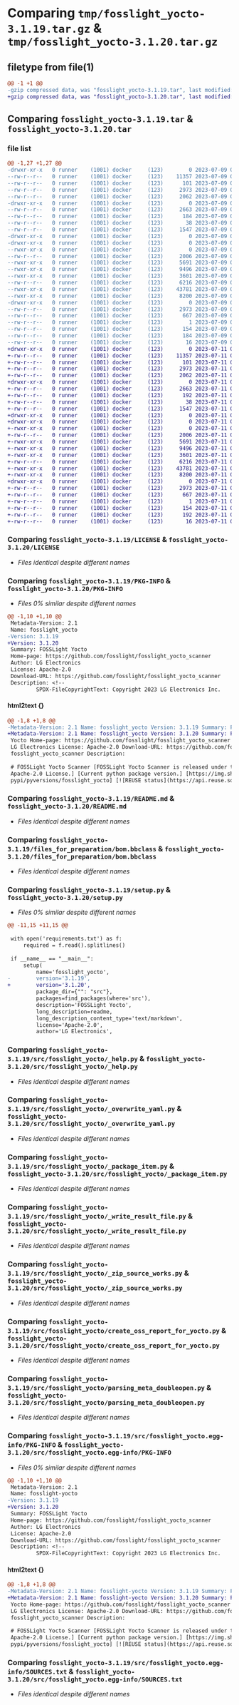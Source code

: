 # Comparing `tmp/fosslight_yocto-3.1.19.tar.gz` & `tmp/fosslight_yocto-3.1.20.tar.gz`

## filetype from file(1)

```diff
@@ -1 +1 @@
-gzip compressed data, was "fosslight_yocto-3.1.19.tar", last modified: Sun Jul  9 07:00:28 2023, max compression
+gzip compressed data, was "fosslight_yocto-3.1.20.tar", last modified: Tue Jul 11 01:51:26 2023, max compression
```

## Comparing `fosslight_yocto-3.1.19.tar` & `fosslight_yocto-3.1.20.tar`

### file list

```diff
@@ -1,27 +1,27 @@
-drwxr-xr-x   0 runner    (1001) docker     (123)        0 2023-07-09 07:00:28.698814 fosslight_yocto-3.1.19/
--rw-r--r--   0 runner    (1001) docker     (123)    11357 2023-07-09 07:00:17.000000 fosslight_yocto-3.1.19/LICENSE
--rw-r--r--   0 runner    (1001) docker     (123)      101 2023-07-09 07:00:17.000000 fosslight_yocto-3.1.19/MANIFEST.in
--rw-r--r--   0 runner    (1001) docker     (123)     2973 2023-07-09 07:00:28.698814 fosslight_yocto-3.1.19/PKG-INFO
--rw-r--r--   0 runner    (1001) docker     (123)     2062 2023-07-09 07:00:17.000000 fosslight_yocto-3.1.19/README.md
-drwxr-xr-x   0 runner    (1001) docker     (123)        0 2023-07-09 07:00:28.694814 fosslight_yocto-3.1.19/files_for_preparation/
--rw-r--r--   0 runner    (1001) docker     (123)     2663 2023-07-09 07:00:17.000000 fosslight_yocto-3.1.19/files_for_preparation/bom.bbclass
--rw-r--r--   0 runner    (1001) docker     (123)      184 2023-07-09 07:00:17.000000 fosslight_yocto-3.1.19/requirements.txt
--rw-r--r--   0 runner    (1001) docker     (123)       38 2023-07-09 07:00:28.698814 fosslight_yocto-3.1.19/setup.cfg
--rw-r--r--   0 runner    (1001) docker     (123)     1547 2023-07-09 07:00:17.000000 fosslight_yocto-3.1.19/setup.py
-drwxr-xr-x   0 runner    (1001) docker     (123)        0 2023-07-09 07:00:28.694814 fosslight_yocto-3.1.19/src/
-drwxr-xr-x   0 runner    (1001) docker     (123)        0 2023-07-09 07:00:28.694814 fosslight_yocto-3.1.19/src/fosslight_yocto/
--rwxr-xr-x   0 runner    (1001) docker     (123)        0 2023-07-09 07:00:17.000000 fosslight_yocto-3.1.19/src/fosslight_yocto/__init__.py
--rw-r--r--   0 runner    (1001) docker     (123)     2006 2023-07-09 07:00:17.000000 fosslight_yocto-3.1.19/src/fosslight_yocto/_help.py
--rwxr-xr-x   0 runner    (1001) docker     (123)     5691 2023-07-09 07:00:17.000000 fosslight_yocto-3.1.19/src/fosslight_yocto/_overwrite_yaml.py
--rwxr-xr-x   0 runner    (1001) docker     (123)     9496 2023-07-09 07:00:17.000000 fosslight_yocto-3.1.19/src/fosslight_yocto/_package_item.py
--rwxr-xr-x   0 runner    (1001) docker     (123)     3601 2023-07-09 07:00:17.000000 fosslight_yocto-3.1.19/src/fosslight_yocto/_write_result_file.py
--rw-r--r--   0 runner    (1001) docker     (123)     6216 2023-07-09 07:00:17.000000 fosslight_yocto-3.1.19/src/fosslight_yocto/_zip_source_works.py
--rwxr-xr-x   0 runner    (1001) docker     (123)    43781 2023-07-09 07:00:17.000000 fosslight_yocto-3.1.19/src/fosslight_yocto/create_oss_report_for_yocto.py
--rwxr-xr-x   0 runner    (1001) docker     (123)     8200 2023-07-09 07:00:17.000000 fosslight_yocto-3.1.19/src/fosslight_yocto/parsing_meta_doubleopen.py
-drwxr-xr-x   0 runner    (1001) docker     (123)        0 2023-07-09 07:00:28.694814 fosslight_yocto-3.1.19/src/fosslight_yocto.egg-info/
--rw-r--r--   0 runner    (1001) docker     (123)     2973 2023-07-09 07:00:28.000000 fosslight_yocto-3.1.19/src/fosslight_yocto.egg-info/PKG-INFO
--rw-r--r--   0 runner    (1001) docker     (123)      667 2023-07-09 07:00:28.000000 fosslight_yocto-3.1.19/src/fosslight_yocto.egg-info/SOURCES.txt
--rw-r--r--   0 runner    (1001) docker     (123)        1 2023-07-09 07:00:28.000000 fosslight_yocto-3.1.19/src/fosslight_yocto.egg-info/dependency_links.txt
--rw-r--r--   0 runner    (1001) docker     (123)      154 2023-07-09 07:00:28.000000 fosslight_yocto-3.1.19/src/fosslight_yocto.egg-info/entry_points.txt
--rw-r--r--   0 runner    (1001) docker     (123)      184 2023-07-09 07:00:28.000000 fosslight_yocto-3.1.19/src/fosslight_yocto.egg-info/requires.txt
--rw-r--r--   0 runner    (1001) docker     (123)       16 2023-07-09 07:00:28.000000 fosslight_yocto-3.1.19/src/fosslight_yocto.egg-info/top_level.txt
+drwxr-xr-x   0 runner    (1001) docker     (123)        0 2023-07-11 01:51:26.563582 fosslight_yocto-3.1.20/
+-rw-r--r--   0 runner    (1001) docker     (123)    11357 2023-07-11 01:51:16.000000 fosslight_yocto-3.1.20/LICENSE
+-rw-r--r--   0 runner    (1001) docker     (123)      101 2023-07-11 01:51:16.000000 fosslight_yocto-3.1.20/MANIFEST.in
+-rw-r--r--   0 runner    (1001) docker     (123)     2973 2023-07-11 01:51:26.563582 fosslight_yocto-3.1.20/PKG-INFO
+-rw-r--r--   0 runner    (1001) docker     (123)     2062 2023-07-11 01:51:16.000000 fosslight_yocto-3.1.20/README.md
+drwxr-xr-x   0 runner    (1001) docker     (123)        0 2023-07-11 01:51:26.559582 fosslight_yocto-3.1.20/files_for_preparation/
+-rw-r--r--   0 runner    (1001) docker     (123)     2663 2023-07-11 01:51:16.000000 fosslight_yocto-3.1.20/files_for_preparation/bom.bbclass
+-rw-r--r--   0 runner    (1001) docker     (123)      192 2023-07-11 01:51:16.000000 fosslight_yocto-3.1.20/requirements.txt
+-rw-r--r--   0 runner    (1001) docker     (123)       38 2023-07-11 01:51:26.563582 fosslight_yocto-3.1.20/setup.cfg
+-rw-r--r--   0 runner    (1001) docker     (123)     1547 2023-07-11 01:51:16.000000 fosslight_yocto-3.1.20/setup.py
+drwxr-xr-x   0 runner    (1001) docker     (123)        0 2023-07-11 01:51:26.555582 fosslight_yocto-3.1.20/src/
+drwxr-xr-x   0 runner    (1001) docker     (123)        0 2023-07-11 01:51:26.559582 fosslight_yocto-3.1.20/src/fosslight_yocto/
+-rwxr-xr-x   0 runner    (1001) docker     (123)        0 2023-07-11 01:51:16.000000 fosslight_yocto-3.1.20/src/fosslight_yocto/__init__.py
+-rw-r--r--   0 runner    (1001) docker     (123)     2006 2023-07-11 01:51:16.000000 fosslight_yocto-3.1.20/src/fosslight_yocto/_help.py
+-rwxr-xr-x   0 runner    (1001) docker     (123)     5691 2023-07-11 01:51:16.000000 fosslight_yocto-3.1.20/src/fosslight_yocto/_overwrite_yaml.py
+-rwxr-xr-x   0 runner    (1001) docker     (123)     9496 2023-07-11 01:51:16.000000 fosslight_yocto-3.1.20/src/fosslight_yocto/_package_item.py
+-rwxr-xr-x   0 runner    (1001) docker     (123)     3601 2023-07-11 01:51:16.000000 fosslight_yocto-3.1.20/src/fosslight_yocto/_write_result_file.py
+-rw-r--r--   0 runner    (1001) docker     (123)     6216 2023-07-11 01:51:16.000000 fosslight_yocto-3.1.20/src/fosslight_yocto/_zip_source_works.py
+-rwxr-xr-x   0 runner    (1001) docker     (123)    43781 2023-07-11 01:51:16.000000 fosslight_yocto-3.1.20/src/fosslight_yocto/create_oss_report_for_yocto.py
+-rwxr-xr-x   0 runner    (1001) docker     (123)     8200 2023-07-11 01:51:16.000000 fosslight_yocto-3.1.20/src/fosslight_yocto/parsing_meta_doubleopen.py
+drwxr-xr-x   0 runner    (1001) docker     (123)        0 2023-07-11 01:51:26.563582 fosslight_yocto-3.1.20/src/fosslight_yocto.egg-info/
+-rw-r--r--   0 runner    (1001) docker     (123)     2973 2023-07-11 01:51:26.000000 fosslight_yocto-3.1.20/src/fosslight_yocto.egg-info/PKG-INFO
+-rw-r--r--   0 runner    (1001) docker     (123)      667 2023-07-11 01:51:26.000000 fosslight_yocto-3.1.20/src/fosslight_yocto.egg-info/SOURCES.txt
+-rw-r--r--   0 runner    (1001) docker     (123)        1 2023-07-11 01:51:26.000000 fosslight_yocto-3.1.20/src/fosslight_yocto.egg-info/dependency_links.txt
+-rw-r--r--   0 runner    (1001) docker     (123)      154 2023-07-11 01:51:26.000000 fosslight_yocto-3.1.20/src/fosslight_yocto.egg-info/entry_points.txt
+-rw-r--r--   0 runner    (1001) docker     (123)      192 2023-07-11 01:51:26.000000 fosslight_yocto-3.1.20/src/fosslight_yocto.egg-info/requires.txt
+-rw-r--r--   0 runner    (1001) docker     (123)       16 2023-07-11 01:51:26.000000 fosslight_yocto-3.1.20/src/fosslight_yocto.egg-info/top_level.txt
```

### Comparing `fosslight_yocto-3.1.19/LICENSE` & `fosslight_yocto-3.1.20/LICENSE`

 * *Files identical despite different names*

### Comparing `fosslight_yocto-3.1.19/PKG-INFO` & `fosslight_yocto-3.1.20/PKG-INFO`

 * *Files 0% similar despite different names*

```diff
@@ -1,10 +1,10 @@
 Metadata-Version: 2.1
 Name: fosslight_yocto
-Version: 3.1.19
+Version: 3.1.20
 Summary: FOSSLight Yocto
 Home-page: https://github.com/fosslight/fosslight_yocto_scanner
 Author: LG Electronics
 License: Apache-2.0
 Download-URL: https://github.com/fosslight/fosslight_yocto_scanner
 Description: <!--
         SPDX-FileCopyrightText: Copyright 2023 LG Electronics Inc.
```

#### html2text {}

```diff
@@ -1,8 +1,8 @@
-Metadata-Version: 2.1 Name: fosslight_yocto Version: 3.1.19 Summary: FOSSLight
+Metadata-Version: 2.1 Name: fosslight_yocto Version: 3.1.20 Summary: FOSSLight
 Yocto Home-page: https://github.com/fosslight/fosslight_yocto_scanner Author:
 LG Electronics License: Apache-2.0 Download-URL: https://github.com/fosslight/
 fosslight_yocto_scanner Description:
                                                                        [Korean]
 # FOSSLight Yocto Scanner [FOSSLight Yocto Scanner is released under the
 Apache-2.0 License.] [Current python package version.] [https://img.shields.io/
 pypi/pyversions/fosslight_yocto] [![REUSE status](https://api.reuse.software/
```

### Comparing `fosslight_yocto-3.1.19/README.md` & `fosslight_yocto-3.1.20/README.md`

 * *Files identical despite different names*

### Comparing `fosslight_yocto-3.1.19/files_for_preparation/bom.bbclass` & `fosslight_yocto-3.1.20/files_for_preparation/bom.bbclass`

 * *Files identical despite different names*

### Comparing `fosslight_yocto-3.1.19/setup.py` & `fosslight_yocto-3.1.20/setup.py`

 * *Files 0% similar despite different names*

```diff
@@ -11,15 +11,15 @@
 
 with open('requirements.txt') as f:
     required = f.read().splitlines()
 
 if __name__ == "__main__":
     setup(
         name='fosslight_yocto',
-        version='3.1.19',
+        version='3.1.20',
         package_dir={"": "src"},
         packages=find_packages(where='src'),
         description='FOSSLight Yocto',
         long_description=readme,
         long_description_content_type='text/markdown',
         license='Apache-2.0',
         author='LG Electronics',
```

### Comparing `fosslight_yocto-3.1.19/src/fosslight_yocto/_help.py` & `fosslight_yocto-3.1.20/src/fosslight_yocto/_help.py`

 * *Files identical despite different names*

### Comparing `fosslight_yocto-3.1.19/src/fosslight_yocto/_overwrite_yaml.py` & `fosslight_yocto-3.1.20/src/fosslight_yocto/_overwrite_yaml.py`

 * *Files identical despite different names*

### Comparing `fosslight_yocto-3.1.19/src/fosslight_yocto/_package_item.py` & `fosslight_yocto-3.1.20/src/fosslight_yocto/_package_item.py`

 * *Files identical despite different names*

### Comparing `fosslight_yocto-3.1.19/src/fosslight_yocto/_write_result_file.py` & `fosslight_yocto-3.1.20/src/fosslight_yocto/_write_result_file.py`

 * *Files identical despite different names*

### Comparing `fosslight_yocto-3.1.19/src/fosslight_yocto/_zip_source_works.py` & `fosslight_yocto-3.1.20/src/fosslight_yocto/_zip_source_works.py`

 * *Files identical despite different names*

### Comparing `fosslight_yocto-3.1.19/src/fosslight_yocto/create_oss_report_for_yocto.py` & `fosslight_yocto-3.1.20/src/fosslight_yocto/create_oss_report_for_yocto.py`

 * *Files identical despite different names*

### Comparing `fosslight_yocto-3.1.19/src/fosslight_yocto/parsing_meta_doubleopen.py` & `fosslight_yocto-3.1.20/src/fosslight_yocto/parsing_meta_doubleopen.py`

 * *Files identical despite different names*

### Comparing `fosslight_yocto-3.1.19/src/fosslight_yocto.egg-info/PKG-INFO` & `fosslight_yocto-3.1.20/src/fosslight_yocto.egg-info/PKG-INFO`

 * *Files 0% similar despite different names*

```diff
@@ -1,10 +1,10 @@
 Metadata-Version: 2.1
 Name: fosslight-yocto
-Version: 3.1.19
+Version: 3.1.20
 Summary: FOSSLight Yocto
 Home-page: https://github.com/fosslight/fosslight_yocto_scanner
 Author: LG Electronics
 License: Apache-2.0
 Download-URL: https://github.com/fosslight/fosslight_yocto_scanner
 Description: <!--
         SPDX-FileCopyrightText: Copyright 2023 LG Electronics Inc.
```

#### html2text {}

```diff
@@ -1,8 +1,8 @@
-Metadata-Version: 2.1 Name: fosslight-yocto Version: 3.1.19 Summary: FOSSLight
+Metadata-Version: 2.1 Name: fosslight-yocto Version: 3.1.20 Summary: FOSSLight
 Yocto Home-page: https://github.com/fosslight/fosslight_yocto_scanner Author:
 LG Electronics License: Apache-2.0 Download-URL: https://github.com/fosslight/
 fosslight_yocto_scanner Description:
                                                                        [Korean]
 # FOSSLight Yocto Scanner [FOSSLight Yocto Scanner is released under the
 Apache-2.0 License.] [Current python package version.] [https://img.shields.io/
 pypi/pyversions/fosslight_yocto] [![REUSE status](https://api.reuse.software/
```

### Comparing `fosslight_yocto-3.1.19/src/fosslight_yocto.egg-info/SOURCES.txt` & `fosslight_yocto-3.1.20/src/fosslight_yocto.egg-info/SOURCES.txt`

 * *Files identical despite different names*

